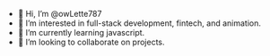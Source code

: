 - 👋 Hi, I’m @owLette787
- 👀 I’m interested in full-stack development, fintech, and animation. 
- 🌱 I’m currently learning javascript.
- 💞️ I’m looking to collaborate on projects.
<!---
owLette787/owLette787 is a ✨ special ✨ repository because its `README.md` (this file) appears on your GitHub profile.
You can click the Preview link to take a look at your changes.
--->
